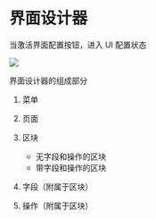 # 界面设计器

当激活界面配置按钮，进入 UI 配置状态

![](https://nocobase-docs.oss-cn-beijing.aliyuncs.com/0619e0aa0b24b81b8c08d7c572d3e0ba.jpg)

界面设计器的组成部分

1. 菜单
2. 页面
3. 区块

   - 无字段和操作的区块
   - 带字段和操作的区块

4. 字段（附属于区块）
5. 操作（附属于区块）